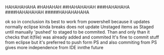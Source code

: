 HAHAHAHAHA
#HAHAHAH
##HAHAHAHAH
###HAHAHAHA
####HAHAHAHAH
#####HAHAHAHAHA

ok so in conclusion its best to work from powershell because it updates normally
eclipse kinda breaks
does not update Unstaged items as Staged until manually 'pushed' to staged to be commited. Than and only than it checks that it(file) was already added and commited
It's fine to commit stuff from eclipse but it's preferred to push form PS and also commiting from PS gives more independence from IDE innthe future